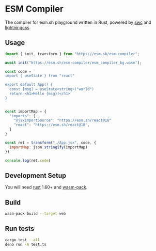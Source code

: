 # ESM Compiler

The compiler for esm.sh playground written in Rust, powered by
[swc](https://swc.rs) and [lightningcss](https://lightningcss.dev/).

## Usage

```js
import { init, transform } from "https://esm.sh/esm-compiler";

await init("https://esm.sh/esm-compiler/esm_compiler_bg.wasm");

const code = `
import { useState } from "react"

export default App() {
  const [msg] = useState<string>("world")
  return <h1>Hello {msg}!</h1>
}
`

const importMap = {
  "imports": {
    "@jsxImportSource": "https://esm.sh/react@18"
    "react": "https://esm.sh/react@18",
  }
}

const ret = transform("./App.jsx", code, {
  importMap: json.stringify(importMap)
})

console.log(ret.code)
```

## Development Setup

You will need [rust](https://www.rust-lang.org/tools/install) 1.60+ and
[wasm-pack](https://rustwasm.github.io/wasm-pack/installer/).

## Build

```bash
wasm-pack build --target web
```

## Run tests

```bash
cargo test --all
deno run -A test.ts
```
